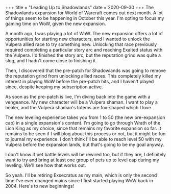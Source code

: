 +++
title = "Leading Up to Shadowlands"
date = 2020-09-30
+++
The Shadowlands expansion for World of Warcraft comes out next month. A lot of things
seem to be happening in October this year. I'm opting to focus my gaming time on WoW,
given the new expansion.

A month ago, I was playing a lot of WoW. The new expansion offers a lot of opportunities
for starting new characters, and I wanted to unlock the Vulpera allied race to try
something new. Unlocking that race previously required completing a particular story
arc and reaching Exalted status with the Vulpera. I'd finished the story arc, but the
reputation grind was quite a slog, and I hadn't come close to finishing it.

Then, I discovered that the pre-patch for Shadowlands was going to remove the reputation
grind from unlocking allied races. This completely killed my interest in playing WoW
before the pre-patch hits, and I haven't played since, despite keeping my subscription
active.

As soon as the pre-patch is live, I'm diving back into the game with a vengeance. My new
character will be a Vulpera shaman. I want to play a healer, and the Vulpera shaman's
totems are fox-shaped which I love.

The new leveling experience takes you from 1 to 50 (the new pre-expansion cap) in a single
expansion's content. I'm going to go through Wrath of the Lich King as my choice, since
that remains my favorite expansion so far. It remains to be seen if I will blog about this
process or not, but it might be fun to journal my experience. I don't think I'll be able
to reach level 50 with my Vulpera before the expansion lands, but that's going to be
my goal anyway.

I don't know if pet battle levels will be rewired too, but if they are, I definitely
want to try and bring at least one group of pets up to level cap during my leveling.
We'll see how that works out.

So yeah. I'll be retiring Exsecratus as my main, which is only the second time I've
ever changed mains since I first started playing WoW back in 2004. Here's to new
beginnings!
